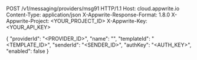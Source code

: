 POST /v1/messaging/providers/msg91 HTTP/1.1
Host: cloud.appwrite.io
Content-Type: application/json
X-Appwrite-Response-Format: 1.8.0
X-Appwrite-Project: <YOUR_PROJECT_ID>
X-Appwrite-Key: <YOUR_API_KEY>

{
  "providerId": "<PROVIDER_ID>",
  "name": "<NAME>",
  "templateId": "<TEMPLATE_ID>",
  "senderId": "<SENDER_ID>",
  "authKey": "<AUTH_KEY>",
  "enabled": false
}
